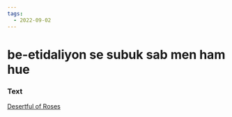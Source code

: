 ```yaml
---
tags:
  - 2022-09-02
---
```

# be-etidaliyon se subuk sab men ham hue

### Text
[Desertful of Roses](http://www.columbia.edu/itc/mealac/pritchett/00ghalib/167/index_167.html)

